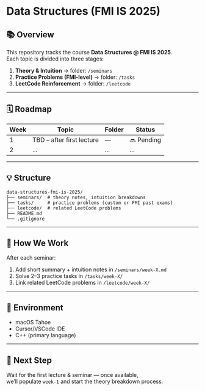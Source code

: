 # Data Structures (FMI IS 2025)

## 📚 Overview
This repository tracks the course **Data Structures @ FMI IS 2025**.  
Each topic is divided into three stages:
1. **Theory & Intuition** → folder: `/seminars`
2. **Practice Problems (FMI-level)** → folder: `/tasks`
3. **LeetCode Reinforcement** → folder: `/leetcode`

---

## 🗓️ Roadmap
| Week | Topic | Folder | Status |
|------|--------|---------|--------|
| 1 | TBD – after first lecture | — | 🔜 Pending |
| 2 | ... | ... | ... |

---

## 💡 Structure
```
data-structures-fmi-is-2025/
├── seminars/  # theory notes, intuition breakdowns
├── tasks/     # practice problems (custom or FMI past exams)
├── leetcode/  # related LeetCode problems
├── README.md
└── .gitignore
```

---

## 🧠 How We Work
After each seminar:
1. Add short summary + intuition notes in `/seminars/week-X.md`
2. Solve 2–3 practice tasks in `/tasks/week-X/`
3. Link related LeetCode problems in `/leetcode/week-X/`

---

## 🧰 Environment
- macOS Tahoe  
- Cursor/VSCode IDE  
- C++ (primary language)  

---

## 🚀 Next Step
Wait for the first lecture & seminar — once available,  
we’ll populate `week-1` and start the theory breakdown process.
